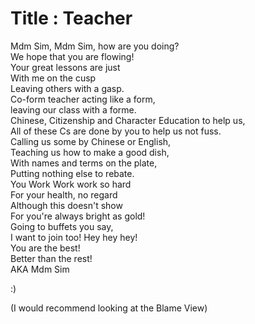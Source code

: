   # Title : Teacher</br>
  Mdm Sim, Mdm Sim, how are you doing?</br>
  We hope that you are flowing!</br>
  Your great lessons are just</br>
  With me on the cusp</br>
  Leaving others with a gasp.</br>
  Co-form teacher acting like a form,</br>
  leaving our class with a forme.</br>
  Chinese, Citizenship and Character Education to help us,</br>
  All of these Cs are done by you to help us not fuss.</br>
  Calling us some by Chinese or English,</br>
  Teaching us how to make a good dish,</br>
  With names and terms on the plate,</br>
  Putting nothing else to rebate.</br>
  You Work Work work so hard</br>
  For your health, no regard</br>
  Although this doesn't show</br>
  For you're always bright as gold!</br>
  Going to buffets you say, </br>
  I want to join too! Hey hey hey! </br>
  You are the best! </br>
  Better than the rest! </br>
  AKA Mdm Sim</br>
  
  
  
  
  
  
  
  
  
  
  
  
  
  
  
  
  
  
  
  
  
  
  
  
  
  
  
  
  
  
  :)</br>
  
  
  
  
  
  
  
  
  
  
  
  
  
  
  
  
  
  
  
  
  
  
  
  (I would recommend looking at the Blame View)
  
  
  
